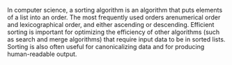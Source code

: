 In computer science, a sorting algorithm is an algorithm that puts elements of a list into an order. The most frequently used orders arenumerical order and lexicographical order, and either ascending or descending. Efficient sorting is important for optimizing the efficiency of other algorithms (such as search and merge algorithms) that require input data to be in sorted lists. Sorting is also often useful for canonicalizing data and for producing human-readable output.
